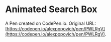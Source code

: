# Animated Search Box

A Pen created on CodePen.io. Original URL: [https://codepen.io/alexpopovich/pen/PWLRgV](https://codepen.io/alexpopovich/pen/PWLRgV).

